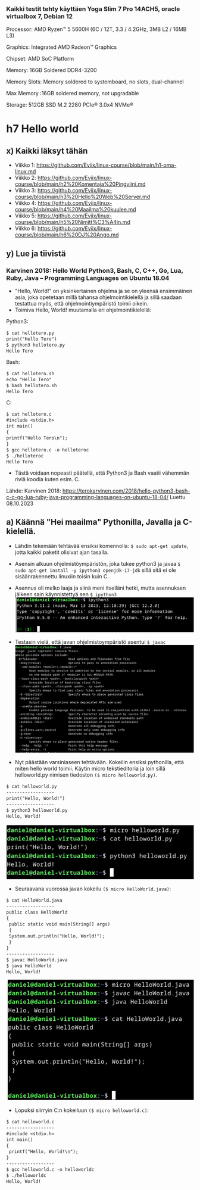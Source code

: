 ### Kaikki testit tehty käyttäen Yoga Slim 7 Pro 14ACH5, oracle virtualbox 7, Debian 12
Processor: AMD Ryzen™ 5 5600H (6C / 12T, 3.3 / 4.2GHz, 3MB L2 / 16MB L3)

Graphics: Integrated AMD Radeon™ Graphics

Chipset: AMD SoC Platform

Memory: 16GB Soldered DDR4-3200

Memory Slots: Memory soldered to systemboard, no slots, dual-channel

Max Memory :16GB soldered memory, not upgradable

Storage: 512GB SSD M.2 2280 PCIe® 3.0x4 NVMe®

# h7 Hello world

## x) Kaikki läksyt tähän

- Viikko 1: https://github.com/Eviix/linux-course/blob/main/h1-oma-linux.md
- Viikko 2: https://github.com/Eviix/linux-course/blob/main/h2%20Komentaja%20Pingviini.md
- Viikko 3: https://github.com/Eviix/linux-course/blob/main/h3%20Hello%20Web%20Server.md
- Viikko 4: https://github.com/Eviix/linux-course/blob/main/h4%20Maailma%20kuulee.md
- Viikko 5: https://github.com/Eviix/linux-course/blob/main/h5%20Nimitt%C3%A4in.md 
- Viikko 6: https://github.com/Eviix/linux-course/blob/main/h6%20DJ%20Ango.md

## y) Lue ja tiivistä

### Karvinen 2018: Hello World Python3, Bash, C, C++, Go, Lua, Ruby, Java – Programming Languages on Ubuntu 18.04

- "Hello, World!" on yksinkertainen ohjelma ja se on yleensä ensimmäinen asia, joka opetetaan millä tahansa ohjelmointikielellä ja sillä saadaan testattua myös, että ohjelmointiympäristö toimii oikein.
- Toimiva Hello, World! muutamalla eri ohjelmointikielellä:

Python3:
````
$ cat hellotero.py
print("Hello Tero")
$ python3 hellotero.py
Hello Tero
````
Bash:
````      
$ cat hellotero.sh
echo "Hello Tero"
$ bash hellotero.sh
Hello Tero
````
C:
````
$ cat hellotero.c
#include <stdio.h>
int main()
{
printf("Hello Tero\n");
}
$ gcc hellotero.c -o helloteroc
$ ./helloteroc
Hello Tero
````
- Tästä voidaan nopeasti päätellä, että Python3 ja Bash vaatii vähemmän riviä koodia kuten esim. C.

Lähde: Karvinen 2018: https://terokarvinen.com/2018/hello-python3-bash-c-c-go-lua-ruby-java-programming-languages-on-ubuntu-18-04/ Luettu 08.10.2023

## a) Käännä "Hei maailma" Pythonilla, Javalla ja C-kielellä.

- Lähdin tekemään tehtävää ensiksi komennolla: ````$ sudo apt-get update````, jotta kaikki paketit olisivat ajan tasalla.
- Asensin alkuun ohjelmistöympäristön, joka tukee python3 ja javaa ````$ sudo apt-get install -y ipython3 openjdk-17-jdk```` sillä sitä ei ole sisäänrakennettu linuxiin toisin kuin C.
- Asennus oli melko laaja ja siinä meni itselläni hetki, mutta asennuksen jälkeen sain käynnistettyä sen ````$ ipython3````
![Add file: Upload](Images/ipython3.jpg)
- Testasin vielä, että javan ohjelmistoympäristö asentui ````$ javac````
![Add file: Upload](Images/javac.jpg)

- Nyt päästään varsiniaseen tehtävään. Kokeilin ensiksi pythonilla, että miten hello world toimii. Käytin micro tekstieditoria ja loin sillä helloworld.py nimisen tiedoston ````($ micro helloworld.py)````.
````
$ cat helloworld.py
------------------
print("Hello, World!")
------------------
$ python3 helloworld.py
Hello, World!
````
![Add file: Upload](Images/helloworld_python.jpg)

- Seuraavana vuorossa javan kokeilu ````($ micro HelloWorld.java)````:
````
$ cat HelloWorld.java
------------------   
public class HelloWorld
{
 public static void main(String[] args)
 {
 System.out.println("Hello, World!");
 }
}
------------------
$ javac HelloWorld.java
$ java HelloWorld   
Hello, World!
````
![Add file: Upload](Images/javac_testing.jpg)
- Lopuksi siirryin C:n kokeiluun ````($ micro helloworld.c)````:
 ````
$ cat helloworld.c
------------------
#include <stdio.h>
int main()
{
  printf("Hello, World!\n");
}
------------------
$ gcc helloworld.c -o helloworldc 
$ ./helloworldc
Hello, World!
````
